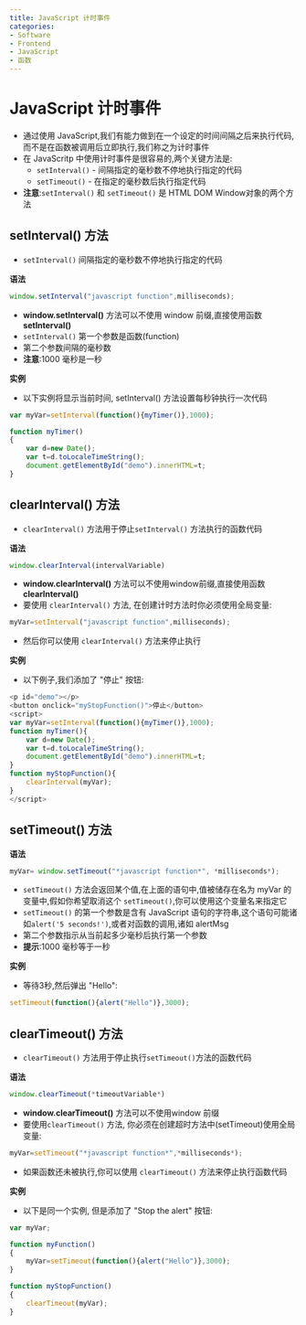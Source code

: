 ```yaml
---
title: JavaScript 计时事件
categories:
- Software
- Frontend
- JavaScript
- 函数
---
```

# JavaScript 计时事件

- 通过使用 JavaScript,我们有能力做到在一个设定的时间间隔之后来执行代码,而不是在函数被调用后立即执行,我们称之为计时事件
- 在 JavaScritp 中使用计时事件是很容易的,两个关键方法是:
    - `setInterval()` - 间隔指定的毫秒数不停地执行指定的代码
    - `setTimeout()` - 在指定的毫秒数后执行指定代码
- **注意**:`setInterval()` 和 `setTimeout()` 是 HTML DOM Window对象的两个方法

## setInterval() 方法

- `setInterval()` 间隔指定的毫秒数不停地执行指定的代码

**语法**

```js
window.setInterval("javascript function",milliseconds);
```

- **window.setInterval()** 方法可以不使用 window 前缀,直接使用函数 **setInterval()**
- `setInterval()` 第一个参数是函数(function)
- 第二个参数间隔的毫秒数
- **注意**:1000 毫秒是一秒

**实例**

- 以下实例将显示当前时间, setInterval() 方法设置每秒钟执行一次代码

```js
var myVar=setInterval(function(){myTimer()},1000);

function myTimer()
{
    var d=new Date();
    var t=d.toLocaleTimeString();
    document.getElementById("demo").innerHTML=t;
}
```

## clearInterval() 方法

- `clearInterval()` 方法用于停止`setInterval()` 方法执行的函数代码

**语法**

```js
window.clearInterval(intervalVariable)
```

- **window.clearInterval()** 方法可以不使用window前缀,直接使用函数**clearInterval()**
- 要使用 `clearInterval()` 方法, 在创建计时方法时你必须使用全局变量:

```js
myVar=setInterval("javascript function",milliseconds);
```

- 然后你可以使用 `clearInterval()` 方法来停止执行

**实例**

- 以下例子,我们添加了 "停止" 按钮:

```js
<p id="demo"></p>
<button onclick="myStopFunction()">停止</button>
<script>
var myVar=setInterval(function(){myTimer()},1000);
function myTimer(){
    var d=new Date();
    var t=d.toLocaleTimeString();
    document.getElementById("demo").innerHTML=t;
}
function myStopFunction(){
    clearInterval(myVar);
}
</script>
```

## setTimeout() 方法

**语法**

```js
myVar= window.setTimeout("*javascript function*", *milliseconds*);
```

- `setTimeout()` 方法会返回某个值,在上面的语句中,值被储存在名为 myVar 的变量中,假如你希望取消这个 `setTimeout()`,你可以使用这个变量名来指定它
- `setTimeout()` 的第一个参数是含有 JavaScript 语句的字符串,这个语句可能诸如`alert('5 seconds!')`,或者对函数的调用,诸如 alertMsg
- 第二个参数指示从当前起多少毫秒后执行第一个参数
- **提示**:1000 毫秒等于一秒

**实例**

- 等待3秒,然后弹出 "Hello":

```js
setTimeout(function(){alert("Hello")},3000);
```

## clearTimeout() 方法

- `clearTimeout()` 方法用于停止执行`setTimeout()`方法的函数代码

**语法**

```js
window.clearTimeout(*timeoutVariable*)
```

- **window.clearTimeout()** 方法可以不使用window 前缀
- 要使用`clearTimeout()` 方法, 你必须在创建超时方法中(setTimeout)使用全局变量:

```js
myVar=setTimeout("*javascript function*",*milliseconds*);
```

- 如果函数还未被执行,你可以使用 `clearTimeout()` 方法来停止执行函数代码

**实例**

- 以下是同一个实例, 但是添加了 "Stop the alert" 按钮:

```js
var myVar;

function myFunction()
{
    myVar=setTimeout(function(){alert("Hello")},3000);
}

function myStopFunction()
{
    clearTimeout(myVar);
}
```